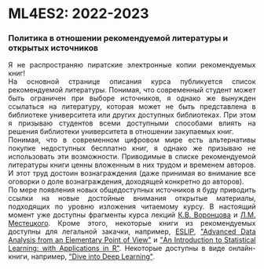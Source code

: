 # ML4ES2: 2022-2023
### Политика в отношении рекомендуемой литературы и открытых источников



<p align='justify'>
    Я не распространяю пиратские электронные копии рекомендуемых книг!
    <br>
    На основной странице описания курса публикуется список рекомендуемой литературы. Понимая, что современный студент может быть ограничен при выборе источников, я однако же вынужден ссылаться на литературу, которая может не быть представлена в библиотеке университета или других доступных библиотеках. При этом я призываю студентов всеми доступными способами влиять на решения библиотеки университета в отношении закупаемых книг.
    <br>
    Понимая, что в современном цифровом мире есть альтернативы покупке недоступных бесплатно книг, я однако же призываю не использовать эти возможности. Приводимые в списке рекомендуемой литературы книги ценны вложенным в них трудом и временем авторов. И этот труд достоин вознаграждения (даже принимая во внимание все оговорки о доле вознаграждения, доходящей конкретно до авторов).
    <br>
    По мере появления новых общедоступных источников я буду приводить ссылки на новые достойные внимания открытые материалы, подходящих по уровню изложения читаемому курсу. В настоящий момент уже доступны фрагменты курса лекций <a href="http://www.machinelearning.ru/wiki/index.php?title=%D0%A3%D1%87%D0%B0%D1%81%D1%82%D0%BD%D0%B8%D0%BA:%D0%9A%D0%BE%D0%BD%D1%81%D1%82%D0%B0%D0%BD%D1%82%D0%B8%D0%BD_%D0%92%D0%BE%D1%80%D0%BE%D0%BD%D1%86%D0%BE%D0%B2">К.В. Воронцова</a> и <a href="http://www.machinelearning.ru/wiki/index.php?title=%D0%A3%D1%87%D0%B0%D1%81%D1%82%D0%BD%D0%B8%D0%BA:Mest">Л.М. Местецкого</a>. Кроме этого, некоторые книги из рекомендуемых доступны для легальной закачки, например, <a href="https://web.stanford.edu/~hastie/Papers/ESLII.pdf">ESLIP</a>, <a href="https://www.stat.cmu.edu/~cshalizi/ADAfaEPoV/">"Advanced Data Analysis from an Elementary Point of View"</a> и <a href="http://faculty.marshall.usc.edu/gareth-james/ISL/ISLR%20Seventh%20Printing.pdf">"An Introduction to Statistical Learning: with Applications in R"</a>. Некоторые доступны в виде онлайн-книги, например, <a href="http://d2l.ai/">"Dive into Deep Learning"</a>.</p>
